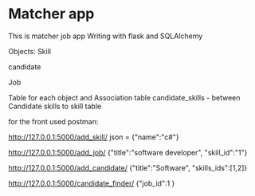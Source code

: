 # Matcher app
This is matcher job app
Writing with flask and SQLAlchemy

Objects:
  Skill
  
  candidate
  
  Job

Table for each object and Association table candidate_skills - between Candidate skills to skill table 


for the front used postman:

http://127.0.0.1:5000/add_skill/
json = {"name":"c#"}

http://127.0.0.1:5000/add_job/
{"title":"software developer", "skill_id":"1"}

http://127.0.0.1:5000/add_candidate/
{"title":"Software", "skills_ids":[1,2]}

http://127.0.0.1:5000/candidate_finder/
{"job_id":1 }


